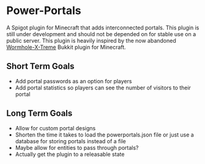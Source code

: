 <h1>Power-Portals</h1>
<p>A Spigot plugin for Minecraft that adds interconnected portals. This plugin is still under development and should not be depended on for stable use on a    public server. This plugin is heavily inspired by the now abandoned <a href="https://github.com/WolfNetDevelopment/Wormhole-X-Treme">Wormhole-X-Treme</a> Bukkit plugin for Minecraft.</p>
<h2>Short Term Goals</h2>
<ul>
  <li>Add portal passwords as an option for players</li>
  <li>Add portal statistics so players can see the number of visitors to their portal</li>
</ul>
<h2>Long Term Goals</h2>
<ul>
  <li>Allow for custom portal designs</li>
  <li>Shorten the time it takes to load the powerportals.json file or just use a database for storing portals instead of a file</li>
  <li>Maybe allow for entities to pass through portals?</li>
  <li>Actually get the plugin to a releasable state</li>
</ul>
